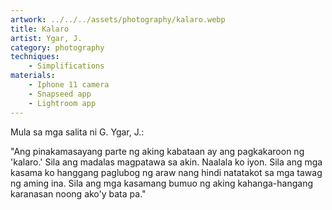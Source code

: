 ```yaml
---
artwork: ../../../assets/photography/kalaro.webp
title: Kalaro
artist: Ygar, J.
category: photography
techniques:
    - Simplifications
materials:
    - Iphone 11 camera
    - Snapseed app
    - Lightroom app
---
```


Mula sa mga salita ni G. Ygar, J.:

"Ang pinakamasayang parte ng aking kabataan ay ang pagkakaroon ng 'kalaro.' Sila ang madalas magpatawa sa akin. Naalala ko iyon. Sila ang mga kasama ko hanggang paglubog ng araw nang hindi natatakot sa mga tawag ng aming ina. Sila ang mga kasamang bumuo ng aking kahanga-hangang karanasan noong ako'y bata pa."
